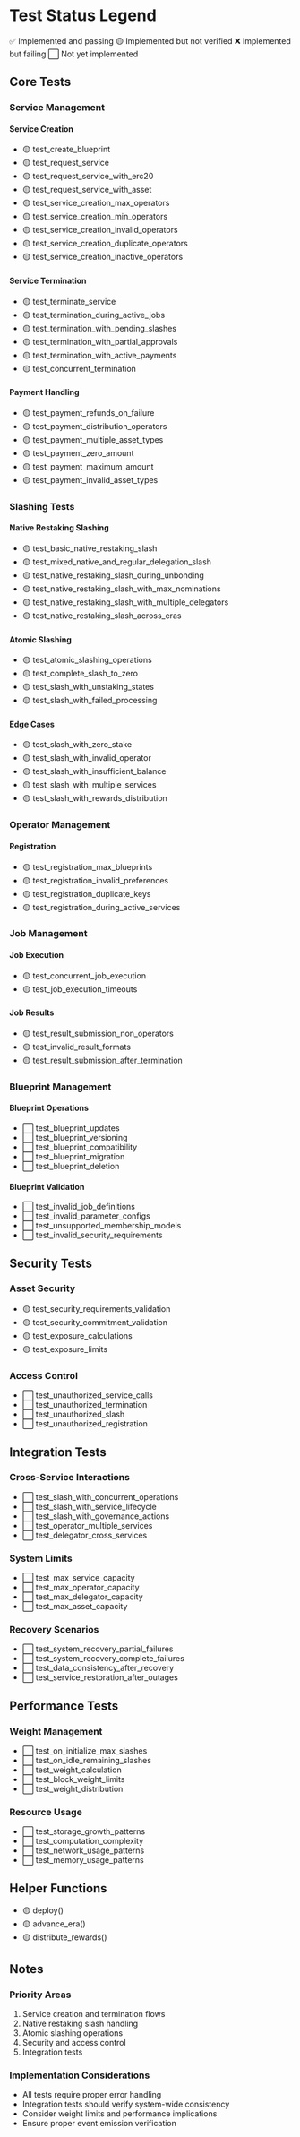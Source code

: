 # Test Status Legend

✅ Implemented and passing
🟡 Implemented but not verified
❌ Implemented but failing
⬜ Not yet implemented

## Core Tests

### Service Management

#### Service Creation

-   🟡 test_create_blueprint
-   🟡 test_request_service
-   🟡 test_request_service_with_erc20
-   🟡 test_request_service_with_asset
-   🟡 test_service_creation_max_operators
-   🟡 test_service_creation_min_operators
-   🟡 test_service_creation_invalid_operators
-   🟡 test_service_creation_duplicate_operators
-   🟡 test_service_creation_inactive_operators

#### Service Termination

-   🟡 test_terminate_service
-   🟡 test_termination_during_active_jobs
-   🟡 test_termination_with_pending_slashes
-   🟡 test_termination_with_partial_approvals
-   🟡 test_termination_with_active_payments
-   🟡 test_concurrent_termination

#### Payment Handling

-   🟡 test_payment_refunds_on_failure
-   🟡 test_payment_distribution_operators
-   🟡 test_payment_multiple_asset_types
-   🟡 test_payment_zero_amount
-   🟡 test_payment_maximum_amount
-   🟡 test_payment_invalid_asset_types

### Slashing Tests

#### Native Restaking Slashing

-   🟡 test_basic_native_restaking_slash
-   🟡 test_mixed_native_and_regular_delegation_slash
-   🟡 test_native_restaking_slash_during_unbonding
-   🟡 test_native_restaking_slash_with_max_nominations
-   🟡 test_native_restaking_slash_with_multiple_delegators
-   🟡 test_native_restaking_slash_across_eras

#### Atomic Slashing

-   🟡 test_atomic_slashing_operations
-   🟡 test_complete_slash_to_zero
-   🟡 test_slash_with_unstaking_states
-   🟡 test_slash_with_failed_processing

#### Edge Cases

-   🟡 test_slash_with_zero_stake
-   🟡 test_slash_with_invalid_operator
-   🟡 test_slash_with_insufficient_balance
-   🟡 test_slash_with_multiple_services
-   🟡 test_slash_with_rewards_distribution

### Operator Management

#### Registration

-   🟡 test_registration_max_blueprints
-   🟡 test_registration_invalid_preferences
-   🟡 test_registration_duplicate_keys
-   🟡 test_registration_during_active_services

### Job Management

#### Job Execution

-   🟡 test_concurrent_job_execution
-   🟡 test_job_execution_timeouts

#### Job Results

-   🟡 test_result_submission_non_operators
-   🟡 test_invalid_result_formats
-   🟡 test_result_submission_after_termination

### Blueprint Management

#### Blueprint Operations

-   ⬜ test_blueprint_updates
-   ⬜ test_blueprint_versioning
-   ⬜ test_blueprint_compatibility
-   ⬜ test_blueprint_migration
-   ⬜ test_blueprint_deletion

#### Blueprint Validation

-   ⬜ test_invalid_job_definitions
-   ⬜ test_invalid_parameter_configs
-   ⬜ test_unsupported_membership_models
-   ⬜ test_invalid_security_requirements

## Security Tests

### Asset Security

-   🟡 test_security_requirements_validation
-   🟡 test_security_commitment_validation
-   🟡 test_exposure_calculations
-   🟡 test_exposure_limits

### Access Control

-   ⬜ test_unauthorized_service_calls
-   ⬜ test_unauthorized_termination
-   ⬜ test_unauthorized_slash
-   ⬜ test_unauthorized_registration

## Integration Tests

### Cross-Service Interactions

-   ⬜ test_slash_with_concurrent_operations
-   ⬜ test_slash_with_service_lifecycle
-   ⬜ test_slash_with_governance_actions
-   ⬜ test_operator_multiple_services
-   ⬜ test_delegator_cross_services

### System Limits

-   ⬜ test_max_service_capacity
-   ⬜ test_max_operator_capacity
-   ⬜ test_max_delegator_capacity
-   ⬜ test_max_asset_capacity

### Recovery Scenarios

-   ⬜ test_system_recovery_partial_failures
-   ⬜ test_system_recovery_complete_failures
-   ⬜ test_data_consistency_after_recovery
-   ⬜ test_service_restoration_after_outages

## Performance Tests

### Weight Management

-   ⬜ test_on_initialize_max_slashes
-   ⬜ test_on_idle_remaining_slashes
-   ⬜ test_weight_calculation
-   ⬜ test_block_weight_limits
-   ⬜ test_weight_distribution

### Resource Usage

-   ⬜ test_storage_growth_patterns
-   ⬜ test_computation_complexity
-   ⬜ test_network_usage_patterns
-   ⬜ test_memory_usage_patterns

## Helper Functions

-   🟡 deploy()
-   🟡 advance_era()
-   🟡 distribute_rewards()

## Notes

### Priority Areas

1. Service creation and termination flows
2. Native restaking slash handling
3. Atomic slashing operations
4. Security and access control
5. Integration tests

### Implementation Considerations

-   All tests require proper error handling
-   Integration tests should verify system-wide consistency
-   Consider weight limits and performance implications
-   Ensure proper event emission verification
